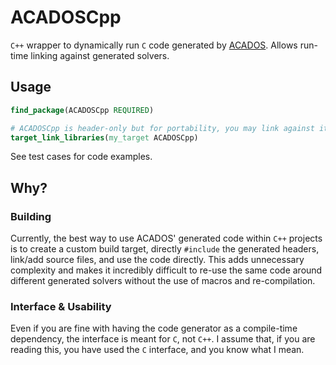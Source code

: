 # ACADOSCpp

`C++` wrapper to dynamically run `C` code generated by [ACADOS](https://github.com/acados/acados). Allows run-time linking against generated solvers.

## Usage

```cmake 
find_package(ACADOSCpp REQUIRED)

# ACADOSCpp is header-only but for portability, you may link against it.
target_link_libraries(my_target ACADOSCpp)
```

See test cases for code examples.

## Why? 

### Building

Currently, the best way to use ACADOS' generated code within `C++` projects is to create a custom build target, directly `#include` the generated headers, link/add source files, and use the code directly. This adds unnecessary complexity and makes it incredibly difficult to re-use the same code around different generated solvers without the use of macros and re-compilation.

### Interface & Usability

Even if you are fine with having the code generator as a compile-time dependency, the interface is meant for `C`, not `C++`. I assume that, if you are reading this, you have used the `C` interface, and you know what I mean.
